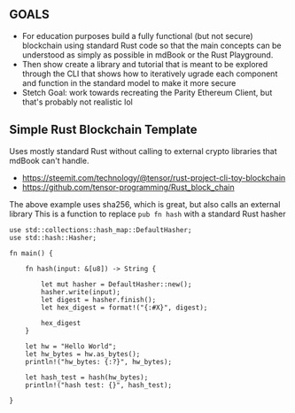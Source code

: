 ## GOALS
- For education purposes build a fully functional (but not secure) blockchain using standard Rust code so that the main concepts can be understood as simply as possible in mdBook or the Rust Playground.
- Then show create a library and tutorial that is meant to be explored through the CLI that shows how to iteratively ugrade each component and function in the standard model to make it more secure
- Stetch Goal: work towards recreating the Parity Ethereum Client, but that's probably not realistic lol


## Simple Rust Blockchain Template
Uses mostly standard Rust without calling to external crypto libraries that mdBook can't handle.
- https://steemit.com/technology/@tensor/rust-project-cli-toy-blockchain
- https://github.com/tensor-programming/Rust_block_chain

The above example uses sha256, which is great, but also calls an external library 
This is a function to replace ```pub fn hash``` with a standard Rust hasher
```
use std::collections::hash_map::DefaultHasher;
use std::hash::Hasher;

fn main() {

    fn hash(input: &[u8]) -> String {
        
        let mut hasher = DefaultHasher::new();
        hasher.write(input);
        let digest = hasher.finish();
        let hex_digest = format!("{:#X}", digest);
        
        hex_digest
    }
    
    let hw = "Hello World";
    let hw_bytes = hw.as_bytes();
    println!("hw_bytes: {:?}", hw_bytes);
    
    let hash_test = hash(hw_bytes);
    println!("hash test: {}", hash_test);
    
}
```
